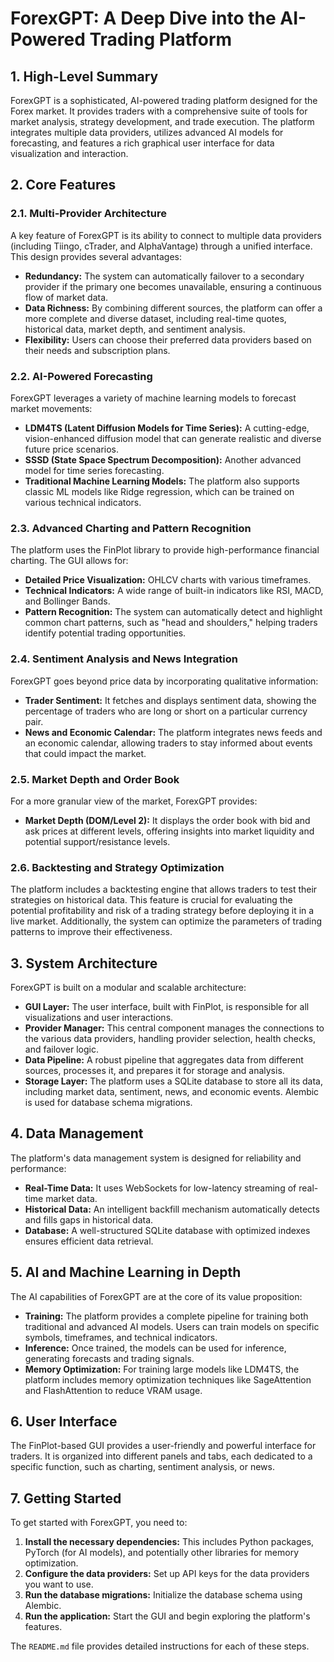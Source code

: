# ForexGPT: A Deep Dive into the AI-Powered Trading Platform

## 1. High-Level Summary

ForexGPT is a sophisticated, AI-powered trading platform designed for the Forex market. It provides traders with a comprehensive suite of tools for market analysis, strategy development, and trade execution. The platform integrates multiple data providers, utilizes advanced AI models for forecasting, and features a rich graphical user interface for data visualization and interaction.

## 2. Core Features

### 2.1. Multi-Provider Architecture

A key feature of ForexGPT is its ability to connect to multiple data providers (including Tiingo, cTrader, and AlphaVantage) through a unified interface. This design provides several advantages:

*   **Redundancy:** The system can automatically failover to a secondary provider if the primary one becomes unavailable, ensuring a continuous flow of market data.
*   **Data Richness:** By combining different sources, the platform can offer a more complete and diverse dataset, including real-time quotes, historical data, market depth, and sentiment analysis.
*   **Flexibility:** Users can choose their preferred data providers based on their needs and subscription plans.

### 2.2. AI-Powered Forecasting

ForexGPT leverages a variety of machine learning models to forecast market movements:

*   **LDM4TS (Latent Diffusion Models for Time Series):** A cutting-edge, vision-enhanced diffusion model that can generate realistic and diverse future price scenarios.
*   **SSSD (State Space Spectrum Decomposition):** Another advanced model for time series forecasting.
*   **Traditional Machine Learning Models:** The platform also supports classic ML models like Ridge regression, which can be trained on various technical indicators.

### 2.3. Advanced Charting and Pattern Recognition

The platform uses the FinPlot library to provide high-performance financial charting. The GUI allows for:

*   **Detailed Price Visualization:** OHLCV charts with various timeframes.
*   **Technical Indicators:** A wide range of built-in indicators like RSI, MACD, and Bollinger Bands.
*   **Pattern Recognition:** The system can automatically detect and highlight common chart patterns, such as "head and shoulders," helping traders identify potential trading opportunities.

### 2.4. Sentiment Analysis and News Integration

ForexGPT goes beyond price data by incorporating qualitative information:

*   **Trader Sentiment:** It fetches and displays sentiment data, showing the percentage of traders who are long or short on a particular currency pair.
*   **News and Economic Calendar:** The platform integrates news feeds and an economic calendar, allowing traders to stay informed about events that could impact the market.

### 2.5. Market Depth and Order Book

For a more granular view of the market, ForexGPT provides:

*   **Market Depth (DOM/Level 2):** It displays the order book with bid and ask prices at different levels, offering insights into market liquidity and potential support/resistance levels.

### 2.6. Backtesting and Strategy Optimization

The platform includes a backtesting engine that allows traders to test their strategies on historical data. This feature is crucial for evaluating the potential profitability and risk of a trading strategy before deploying it in a live market. Additionally, the system can optimize the parameters of trading patterns to improve their effectiveness.

## 3. System Architecture

ForexGPT is built on a modular and scalable architecture:

*   **GUI Layer:** The user interface, built with FinPlot, is responsible for all visualizations and user interactions.
*   **Provider Manager:** This central component manages the connections to the various data providers, handling provider selection, health checks, and failover logic.
*   **Data Pipeline:** A robust pipeline that aggregates data from different sources, processes it, and prepares it for storage and analysis.
*   **Storage Layer:** The platform uses a SQLite database to store all its data, including market data, sentiment, news, and economic events. Alembic is used for database schema migrations.

## 4. Data Management

The platform's data management system is designed for reliability and performance:

*   **Real-Time Data:** It uses WebSockets for low-latency streaming of real-time market data.
*   **Historical Data:** An intelligent backfill mechanism automatically detects and fills gaps in historical data.
*   **Database:** A well-structured SQLite database with optimized indexes ensures efficient data retrieval.

## 5. AI and Machine Learning in Depth

The AI capabilities of ForexGPT are at the core of its value proposition:

*   **Training:** The platform provides a complete pipeline for training both traditional and advanced AI models. Users can train models on specific symbols, timeframes, and technical indicators.
*   **Inference:** Once trained, the models can be used for inference, generating forecasts and trading signals.
*   **Memory Optimization:** For training large models like LDM4TS, the platform includes memory optimization techniques like SageAttention and FlashAttention to reduce VRAM usage.

## 6. User Interface

The FinPlot-based GUI provides a user-friendly and powerful interface for traders. It is organized into different panels and tabs, each dedicated to a specific function, such as charting, sentiment analysis, or news.

## 7. Getting Started

To get started with ForexGPT, you need to:

1.  **Install the necessary dependencies:** This includes Python packages, PyTorch (for AI models), and potentially other libraries for memory optimization.
2.  **Configure the data providers:** Set up API keys for the data providers you want to use.
3.  **Run the database migrations:** Initialize the database schema using Alembic.
4.  **Run the application:** Start the GUI and begin exploring the platform's features.

The `README.md` file provides detailed instructions for each of these steps.
